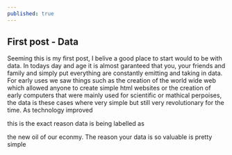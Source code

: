 ```yaml
---
published: true
---
```

## First post - Data

Seeming this is my first post, I belive a good place to start would to be with data. In todays day and age it is almost garanteed that you, your friends and family and simply put everything are constantly emitting and taking in data. For early uses we saw things such as the creation of the world wide web which allowed anyone to create simple html websites or the creation of early computers that were mainly used for scientific or mathical perpoises, the data is these cases where very simple but still very revolutionary for the time. As technology improved 


this is the exact reason data is being labelled as 


the new oil of our econmy. The reason your data is so valuable is pretty simple 
